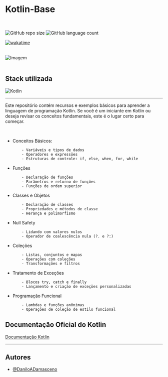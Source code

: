 # Kotlin-Base
<br>

![GitHub repo size](https://img.shields.io/github/repo-size/DaniloADamasceno/Kotlin-Base?style=for-the-badge)
![GitHub language count](https://img.shields.io/github/languages/count/DaniloADamasceno/Kotlin-Base?style=for-the-badge)

[![wakatime](https://wakatime.com/badge/github/DaniloADamasceno/Kotlin-Base.svg)](https://wakatime.com/badge/github/DaniloADamasceno/Kotlin-Base)
<br>
<br>

![Imagem](https://github.com/DaniloADamasceno/Kotlin-Base/blob/a5610e23e6965bd908424e745697223e5e2f851c/kotlin-logo.png)
<br>
<br>

## Stack utilizada

![Kotlin](https://img.shields.io/badge/Kotlin-0095D5?&style=for-the-badge&logo=kotlin&logoColor=white)

<hr>

<p>  Este repositório contém recursos e exemplos básicos para aprender a linguagem de programação Kotlin. Se você é um iniciante em Kotlin ou deseja revisar os conceitos fundamentais, este é o lugar certo para começar.</p>
<br>

- Conceitos Básicos:

          - Variáveis e tipos de dados
          - Operadores e expressões
          - Estruturas de controle: if, else, when, for, while
  
- Funções

          - Declaração de funções
          - Parâmetros e retorno de funções
          - Funções de ordem superior
  
- Classes e Objetos

          - Declaração de classes
          - Propriedades e métodos de classe
          - Herança e polimorfismo
  
- Null Safety

          - Lidando com valores nulos
          - Operador de coalescência nula (?. e ?:)
  
- Coleções
  
          - Listas, conjuntos e mapas
          - Operações com coleções
          - Transformações e filtros
  
- Tratamento de Exceções
  
          - Blocos try, catch e finally
          - Lançamento e criação de exceções personalizadas
  
- Programação Funcional
  
          - Lambdas e funções anônimas
          - Operações de coleção de estilo funcional


 ## Documentação Oficial do Kotlin

[Documentação Kotlin](https://developer.android.com/kotlin?gclid=Cj0KCQjwz8emBhDrARIsANNJjS69udT8NiZy7w5Q-Oyv8i1lK2jSHNQN18tYeiG6Ftb9gI-0oS1yQsIaAutYEALw_wcB&gclsrc=aw.ds&hl=pt-br)


<hr>

## Autores

- [@DaniloADamasceno](https://github.com/DaniloADamasceno)
